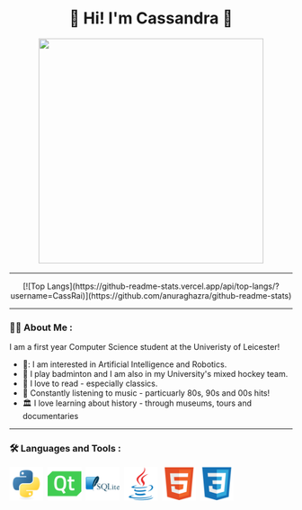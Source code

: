 #       <div align="center">                             🌇 Hi! I'm Cassandra 🌆    </div>

<div align="center">
  <img src="https://img.freepik.com/free-vector/cute-girl-working-computer-cartoon-vector-icon-illustration-people-technology-icon-concept-isolated-premium-vector-flat-cartoon-style_138676-1444.jpg" width="400" height="400"/>
</div>

---

<div align="center"> [![Top Langs](https://github-readme-stats.vercel.app/api/top-langs/?username=CassRai)](https://github.com/anuraghazra/github-readme-stats) </div>

--- 
### :woman_technologist: About Me : 

I am a first year Computer Science student at the Univeristy of Leicester!

- 🤖: I am interested in Artificial Intelligence and Robotics. 
- 🏑 I play badminton and  I am also in my University's mixed hockey team.
- 📖 I love to read - especially classics. 
- 🎼 Constantly listening to music - particuarly 80s, 90s and 00s hits! 
- 🏛️ I love learning about history - through museums, tours and documentaries
       
        
---

### :hammer_and_wrench: Languages and Tools :

<div>
  <img src="https://github.com/devicons/devicon/blob/master/icons/python/python-original.svg" title="Java" alt="Java" width="60" height="60"/>&nbsp;
  <img src="https://github.com/devicons/devicon/blob/master/icons/qt/qt-original.svg" title="React" alt="React" width="60" height="60"/>&nbsp;
  <img src="https://github.com/devicons/devicon/blob/master/icons/sqlite/sqlite-original-wordmark.svg" title="Spring" alt="Spring" width="60" height="60"/>&nbsp;
  <img src="https://github.com/devicons/devicon/blob/master/icons/java/java-original.svg" title="Material UI" alt="Material UI" width="60" height="60"/>&nbsp;
  <img src="https://github.com/devicons/devicon/blob/master/icons/html5/html5-original.svg" title="Material UI" alt="Material UI" width="60" height="60"/>&nbsp;
  <img src="https://github.com/devicons/devicon/blob/master/icons/css3/css3-original.svg" title="Material UI" alt="Material UI" width="60" height="60"/>&nbsp;
</div>
